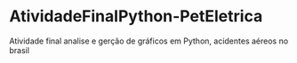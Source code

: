 # AtividadeFinalPython-PetEletrica
Atividade final analise e gerção de gráficos em Python, acidentes aéreos no brasil
